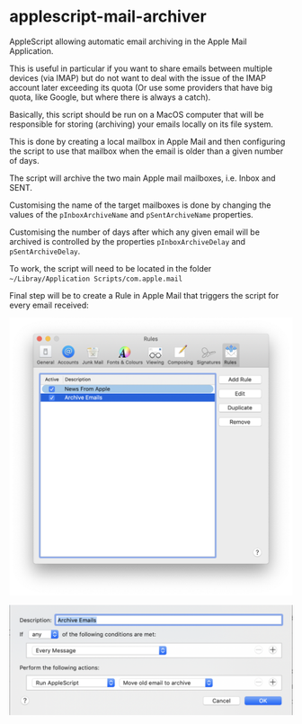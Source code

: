 # applescript-mail-archiver
AppleScript allowing automatic email archiving in the Apple Mail Application.

This is useful in particular if you want to share emails between multiple devices (via IMAP) but do not want to deal with the issue of the IMAP account later exceeding its quota (Or use some providers that have big quota, like Google, but where there is always a catch).

Basically, this script should be run on a MacOS computer that will be responsible for storing (archiving) your emails locally on its file system.

This is done by creating a local mailbox in Apple Mail and then configuring the script to use that mailbox when the email is older than a given number of days.

The script will archive the two main Apple mail mailboxes, i.e. Inbox and SENT.

Customising the name of the target mailboxes is done by changing the values of the `pInboxArchiveName` and `pSentArchiveName` properties.

Customising the number of days after which any given email will be archived is controlled by the properties `pInboxArchiveDelay` and `pSentArchiveDelay`.

To work, the script will need to be located in the folder `~/Libray/Application Scripts/com.apple.mail`

Final step will be to create a Rule in Apple Mail that triggers the script for every email received:

![applescript-mail-archiver](https://github.com/camlin/applescript-mail-archiver/blob/master/rule-screenshot1.png)

![applescript-mail-archiver](https://github.com/camlin/applescript-mail-archiver/blob/master/rule-screenshot2.png)
